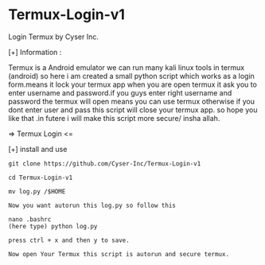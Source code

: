 # Termux-Login-v1
Login Termux by Cyser Inc.

 [+] Information :

   Termux is a Android emulator we can run many kali linux
   tools in termux (android) so here i am created a small
   python script which works as a login form.means it lock
   your termux app when you are open termux it ask you to
   enter username and password.if you guys enter right
   username and password the termux will open means you can
   use termux otherwise if you dont enter user and pass
   this script will close your termux app. so hope you like
   that .in futere i will make this script more secure/
   insha allah.


=>  Termux Login <=

[+] install and use

    git clone https://github.com/Cyser-Inc/Termux-Login-v1

    cd Termux-Login-v1

    mv log.py /$HOME

    Now you want autorun this log.py so follow this

    nano .bashrc
    (here type) python log.py

    press ctrl + x and then y to save.

    Now open Your Termux this script is autorun and secure termux.

